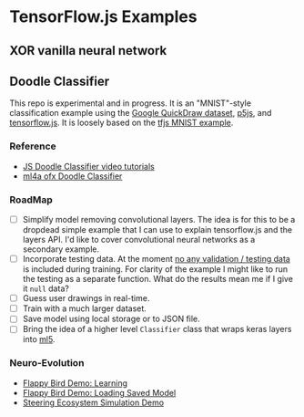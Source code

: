 # TensorFlow.js Examples

## XOR vanilla neural network

## Doodle Classifier
This repo is experimental and in progress. It is an "MNIST"-style classification example using the [Google QuickDraw dataset](https://quickdraw.withgoogle.com/data), [p5js](https://p5js.org/), and [tensorflow.js](https://js.tensorflow.org). It is loosely based on the [tfjs MNIST example](https://github.com/tensorflow/tfjs-examples/tree/master/mnist).

### Reference
* [JS Doodle Classifier video tutorials](https://www.youtube.com/watch?v=pqY_Tn2SIVA&list=PLRqwX-V7Uu6Zs14zKVuTuit6jApJgoYZQ)
* [ml4a ofx Doodle Classifier](https://ml4a.github.io/guides/DoodleClassifier/)

### RoadMap
* [ ] Simplify model removing convolutional layers. The idea is for this to be a dropdead simple example that I can use to explain tensorflow.js and the layers API. I'd like to cover convolutional neural networks as a secondary example.
* [ ] Incorporate testing data. At the moment [no any validation / testing data](https://github.com/shiffman/Tensorflow-JS-Doodle-Classifier/blob/master/classifier.js#L53) is included during training. For clarity of the example I might like to run the testing as a separate function. What do the results mean me if I give it `null` data?
* [ ] Guess user drawings in real-time.
* [ ] Train with a much larger dataset.
* [ ] Save model using local storage or to JSON file.
* [ ] Bring the idea of a higher level `Classifier` class that wraps keras layers into [ml5](https://ml5js.github.io/).

### Neuro-Evolution
* [Flappy Bird Demo: Learning](https://shiffman.github.io/Tensorflow-JS-Examples/04_neuro_evolution_flappy/) 
* [Flappy Bird Demo: Loading Saved Model](https://shiffman.github.io/Tensorflow-JS-Examples/04_neuro_load_flappy/) 
* [Steering Ecosystem Simulation Demo](https://shiffman.github.io/Tensorflow-JS-Examples/05_neuro_evolution_steering/) 